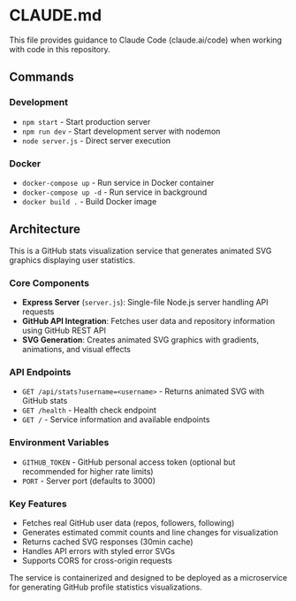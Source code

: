# CLAUDE.md

This file provides guidance to Claude Code (claude.ai/code) when working with code in this repository.

## Commands

### Development
- `npm start` - Start production server
- `npm run dev` - Start development server with nodemon
- `node server.js` - Direct server execution

### Docker
- `docker-compose up` - Run service in Docker container
- `docker-compose up -d` - Run service in background
- `docker build .` - Build Docker image

## Architecture

This is a GitHub stats visualization service that generates animated SVG graphics displaying user statistics.

### Core Components
- **Express Server** (`server.js`): Single-file Node.js server handling API requests
- **GitHub API Integration**: Fetches user data and repository information using GitHub REST API
- **SVG Generation**: Creates animated SVG graphics with gradients, animations, and visual effects

### API Endpoints
- `GET /api/stats?username=<username>` - Returns animated SVG with GitHub stats
- `GET /health` - Health check endpoint
- `GET /` - Service information and available endpoints

### Environment Variables
- `GITHUB_TOKEN` - GitHub personal access token (optional but recommended for higher rate limits)
- `PORT` - Server port (defaults to 3000)

### Key Features
- Fetches real GitHub user data (repos, followers, following)
- Generates estimated commit counts and line changes for visualization
- Returns cached SVG responses (30min cache)
- Handles API errors with styled error SVGs
- Supports CORS for cross-origin requests

The service is containerized and designed to be deployed as a microservice for generating GitHub profile statistics visualizations.